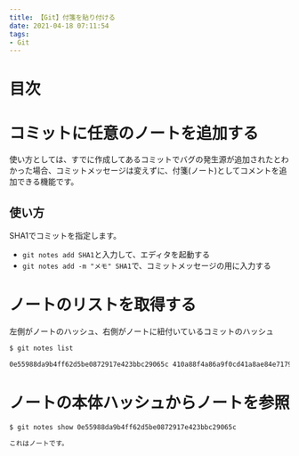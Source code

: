 ```yaml
---
title: 【Git】付箋を貼り付ける
date: 2021-04-18 07:11:54
tags:
- Git
---
```

# 目次
<!-- toc -->
<!-- more -->

# コミットに任意のノートを追加する
使い方としては、すでに作成してあるコミットでバグの発生源が追加されたとわかった場合、コミットメッセージは変えずに、付箋(ノート)としてコメントを追加できる機能です。

## 使い方
SHA1でコミットを指定します。

- `git notes add SHA1`と入力して、エディタを起動する
- `git notes add -m "メモ" SHA1`で、コミットメッセージの用に入力する

# ノートのリストを取得する
左側がノートのハッシュ、右側がノートに紐付いているコミットのハッシュ

```bash
$ git notes list

0e55988da9b4ff62d5be0872917e423bbc29065c 410a88f4a86a9f0cd41a8ae84e717980a8ebc036
```

# ノートの本体ハッシュからノートを参照
```bash
$ git notes show 0e55988da9b4ff62d5be0872917e423bbc29065c 

これはノートです。
```

